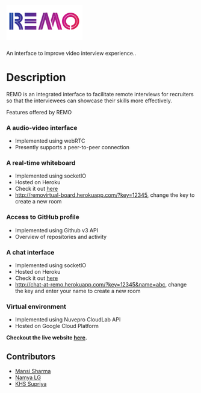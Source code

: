 # ![Image](/REMO/public/assets/remotitle.png)
An interface to improve video interview experience.. 

# Description

REMO is an integrated interface to facilitate remote interviews for recruiters so that the interviewees can showcase their skills more effectively.

Features offered by REMO

### A audio-video interface ###
- Implemented using webRTC
- Presently supports a peer-to-peer connection

### A real-time whiteboard ###
- Implemented using socketIO
- Hosted on Heroku
- Check it out [here](http://removirtual-board.herokuapp.com/?key=12345)
- http://removirtual-board.herokuapp.com/?key=12345, change the key to create a new room


### Access to GitHub profile ##
- Implemented using Github v3 API
- Overview of repositories and activity

### A chat interface ###
- Implemented using socketIO
- Hosted on Heroku
- Check it out [here](http://chat-at-remo.herokuapp.com/?key=12345&name=abc)
- http://chat-at-remo.herokuapp.com/?key=12345&name=abc, change the key and enter your name to create a new room
    

### Virtual environment ###
- Implemented using Nuvepro CloudLab API
- Hosted on Google Cloud Platform


**Checkout the live website [here](https://removirtual-fa3b3.web.app).**

## Contributors ##
- [Mansi Sharma](https://github.com/mansi35)
- [Namya LG](https://github.com/Namyalg)
- [KHS Supriya](https://github.com/khssupriya)
